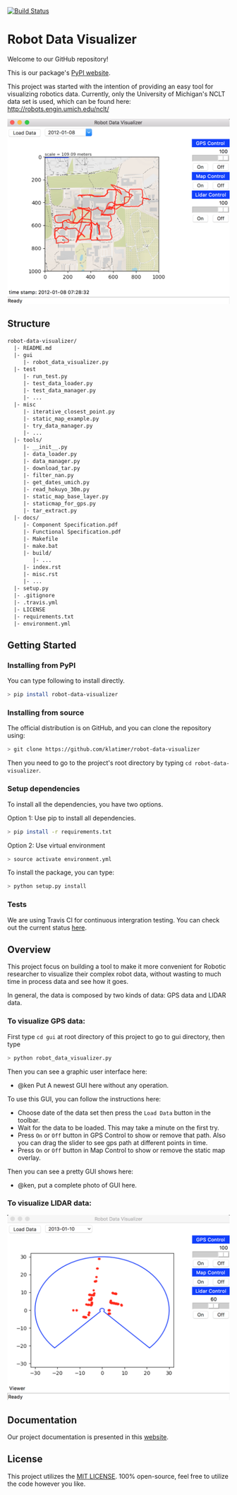 [![Build Status](https://travis-ci.org/klatimer/robot-data-visualizer.svg?branch=dev)](https://travis-ci.org/klatimer/robot-data-visualizer)

# Robot Data Visualizer
Welcome to our GitHub repository!

This is our package's [PyPI website](https://pypi.org/project/robot-data-visualizer/).

This project was started with the intention of providing an easy tool for
visualizing robotics data. Currently, only the University of Michigan's
NCLT data set is used, which can be found here: http://robots.engin.umich.edu/nclt/

![alt text](./img/rdv_gps_map.png)

## Structure
    robot-data-visualizer/
      |- README.md
      |- gui
         |- robot_data_visualizer.py
      |- test
         |- run_test.py
         |- test_data_loader.py
         |- test_data_manager.py
         |- ...
      |- misc
         |- iterative_closest_point.py
         |- static_map_example.py
         |- try_data_manager.py
         |- ...
      |- tools/
         |- __init__.py
         |- data_loader.py
         |- data_manager.py
         |- download_tar.py
         |- filter_nan.py
         |- get_dates_umich.py
         |- read_hokuyo_30m.py
         |- static_map_base_layer.py
         |- staticmap_for_gps.py
         |- tar_extract.py
      |- docs/
         |- Component Specification.pdf
         |- Functional Specification.pdf
         |- Makefile
         |- make.bat
         |- build/
            |- ...
         |- index.rst
         |- misc.rst
         |- ...
      |- setup.py
      |- .gitignore
      |- .travis.yml
      |- LICENSE
      |- requirements.txt
      |- environment.yml

## Getting Started

### Installing from PyPI
You can type following to install directly.
```bash
> pip install robot-data-visualizer
```

### Installing from source

The official distribution is on GitHub, and you can clone the repository using:
```bash
> git clone https://github.com/klatimer/robot-data-visualizer
```
Then you need to go to the project's root directory by typing `cd robot-data-visualizer`.

### Setup dependencies
To install all the dependencies, you have two options.

Option 1: Use pip to install all dependencies.
```bash
> pip install -r requirements.txt
```

Option 2: Use virtual environment 
```bash
> source activate environment.yml
```

To install the package, you can type:
```bash
> python setup.py install
```

### Tests
We are using Travis CI for continuous intergration testing. You can check out the current status 
[here](https://travis-ci.org/klatimer/robot-data-visualizer).

## Overview

This project focus on building a tool to make it more convenient for 
Robotic researcher to visualize their complex robot data, 
without wasting to much time in process data and see how it goes.

In general, the data is composed by two kinds of data: GPS data and LIDAR data.


### To visualize GPS data:


First type `cd gui` at root directory of this project to go to gui directory, then type
```bash
> python robot_data_visualizer.py
```

Then you can see a graphic user interface here:
* @ken Put A newest GUI here without any operation.

To use this GUI, you can follow the instructions here:
* Choose date of the data set then press the `Load Data` button in the toolbar.
* Wait for the data to be loaded. This may take a minute on the first try.
* Press `On` or `Off` button in GPS Control to show or remove that path. Also you can drag the slider to see gps path at different points in time.
* Press `On` or `Off` button in Map Control to show or remove the static map overlay.

Then you can see a pretty GUI shows here:
* @ken, put a complete photo of GUI here.


### To visualize LIDAR data:
![alt text](./img/rdv_lidar.png)


## Documentation
Our project documentation is presented in this [website](https://wh1210.github.io/documentation/).

## License
This project utilizes the [MIT LICENSE](LICENSE).
100% open-source, feel free to utilize the code however you like. 


